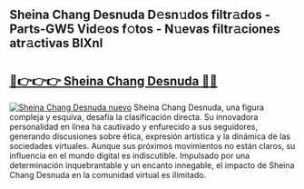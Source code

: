## Sheina Chang Desnuda D𝚎sn𝚞dos filtr𝚊dos - Parts-GW5 Vid𝚎os f𝚘tos - N𝚞evas filtr𝚊ciones atr𝚊ctivas BIXnl

# <h2><a href="http://mbcrlez.tromn.icu/?c=Sheina+Chang+Desnuda">🔗👉👉👉 Sheina Chang Desnuda 🔗🔗</a></h2>

[![Sheina Chang Desnuda nuevo](https://i.imgur.com/pEAQMta.gif)](http://mbcrlez.tromn.icu/?c=Sheina+Chang+Desnuda)
Sheina Chang Desnuda, una figura compleja y esquiva, desafía la clasificación directa. Su innovadora personalidad en línea ha cautivado y enfurecido a sus seguidores, generando discusiones sobre ética, expresión artística y la dinámica de las sociedades virtuales. Aunque sus próximos movimientos no están claros, su influencia en el mundo digital es indiscutible. Impulsado por una determinación inquebrantable y un encanto innegable, el impacto de Sheina Chang Desnuda en la comunidad virtual es ilimitado.
